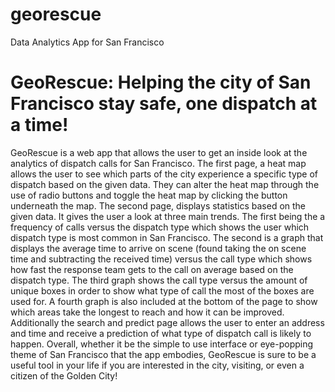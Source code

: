 # georescue
  Data Analytics App for San Francisco 
# GeoRescue: Helping the city of San Francisco stay safe, one dispatch at a time!
GeoRescue is a web app that allows the user to get an inside look at the analytics of dispatch calls for San Francisco. The first page, a heat map allows the user to see which parts of the city experience a specific type of dispatch based on the given data. They can alter the heat map through the use of radio buttons and toggle the heat map by clicking the button underneath the map. The second page, displays statistics based on the given data. It gives the user a look at three main trends. The first being the a frequency of calls versus the dispatch type which shows the user which dispatch type is most common in San Francisco. The second is a graph that displays the average time to arrive on scene (found taking the on scene time and subtracting the received time) versus the call type which shows how fast the response team gets to the call on average based on the dispatch type. The third graph shows the call type versus the amount of unique boxes in order to show what type of call the most of the boxes are used for. A fourth graph is also included at the bottom of the page to show which areas take the longest to reach and how it can be improved. Additionally the search and predict page allows the user to enter an address and time and receive a prediction of what type of dispatch call is likely to happen. Overall, whether it be the simple to use interface or eye-popping theme of San Francisco that the app embodies, GeoRescue is sure to be a useful tool in your life if you are interested in the city, visiting, or even a citizen of the Golden City!
